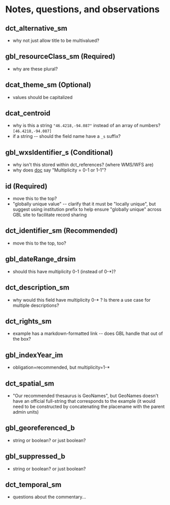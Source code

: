 # Notes, questions, and observations

## dct_alternative_sm
- why not just allow title to be multivalued?

## gbl_resourceClass_sm (Required)
- why are these plural?

## dcat_theme_sm (Optional)
- values should be capitalized

## dcat_centroid
- why is this a string `"46.4218,-94.087"` instead of an array of numbers? `[46.4218,-94.087]`
- if a string -- should the field name have a `_s` suffix?

## gbl_wxsIdentifier_s (Conditional)
- why isn't this stored within dct_references? (where WMS/WFS are)
- why does [doc](https://opengeometadata.org/docs/ogm-aardvark/wxs-identifier) say "Multiplicity = 0-1 or 1-1"?

## id (Required)
- move this to the top?
- "globally unique value" -- clarify that it must be "locally unique", but suggest using institution prefix to help ensure "globally unique" across GBL site to facilitate record sharing

## dct_identifier_sm (Recommended)
- move this to the top, too?

## gbl_dateRange_drsim
- should this have multiplicity 0-1 (instead of 0-\*)?

## dct_description_sm
- why would this field have multiplicity 0-\* ?  Is there a use case for multiple descriptions?

## dct_rights_sm
- example has a markdown-formatted link -- does GBL handle that out of the box?

## gbl_indexYear_im
- obligation=recommended, but multiplicity=1-*

## dct_spatial_sm
- "Our recommended thesaurus is GeoNames", but GeoNames doesn't have an official full-string that corresponds to the example (it would need to be constructed by concatenating the placename with the parent admin units)

## gbl_georeferenced_b
- string or boolean? or just boolean?

## gbl_suppressed_b
- string or boolean? or just boolean?

## dct_temporal_sm
- questions about the commentary...
